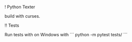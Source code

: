 ! Python Texter

build with curses.

!! Tests

Run tests with on Windows with
´´´
python -m pytest tests/
´´´